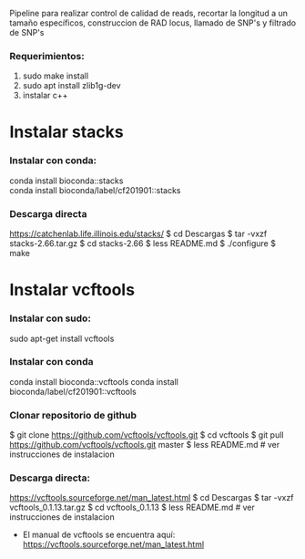 Pipeline para realizar control de calidad de reads, recortar la longitud a un tamaño específicos, construccion de RAD locus, llamado de SNP's y filtrado de SNP's

### Requerimientos:
1. sudo make install
2. sudo apt install zlib1g-dev
3.  instalar c++

# Instalar stacks
### Instalar con conda: 
conda install bioconda::stacks  
conda install bioconda/label/cf201901::stacks  

### Descarga directa 
https://catchenlab.life.illinois.edu/stacks/
$ cd Descargas
$ tar -vxzf stacks-2.66.tar.gz 
$ cd  stacks-2.66
$ less README.md 
$ ./configure
$ make

   
# Instalar vcftools

### Instalar con sudo: 

sudo apt-get install vcftools

### Instalar con conda
conda install bioconda::vcftools
conda install bioconda/label/cf201901::vcftools 

### Clonar repositorio de github

$ git clone https://github.com/vcftools/vcftools.git
$ cd vcftools
$ git pull https://github.com/vcftools/vcftools.git master
$ less README.md # ver instrucciones de instalacion

### Descarga directa: 

https://vcftools.sourceforge.net/man_latest.html
$ cd Descargas
$ tar -vxzf vcftools_0.1.13.tar.gz
$ cd vcftools_0.1.13
$ less README.md # ver instrucciones de instalacion

* El manual de vcftools se encuentra aquí: https://vcftools.sourceforge.net/man_latest.html






